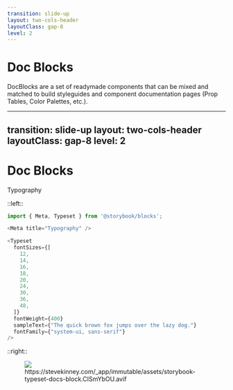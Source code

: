 ```yaml
---
transition: slide-up
layout: two-cols-header
layoutClass: gap-8
level: 2
---
```


# Doc Blocks

DocBlocks are a set of readymade components that can be mixed and matched to build styleguides and component documentation pages (Prop Tables, Color Palettes, etc.).

---
transition: slide-up
layout: two-cols-header
layoutClass: gap-8
level: 2
---

# Doc Blocks

Typography

::left::

```ts {monaco}
import { Meta, Typeset } from '@storybook/blocks';

<Meta title="Typography" />

<Typeset
  fontSizes={[
    12,
    14,
    16,
    18,
    20,
    24,
    30,
    36,
    48,
  ]}
  fontWeight={400}
  sampleText={"The quick brown fox jumps over the lazy dog."}
  fontFamily={"system-ui, sans-serif"}
/>
```

::right::

<figure>
  <img src="/documentation/storybook-typeset-docs-block.avif"/>
  <figcaption>https://stevekinney.com/_app/immutable/assets/storybook-typeset-docs-block.CISmYbOU.avif</figcaption>
</figure>

<style>
  figure {
    width: 85%;
  }
</style>
